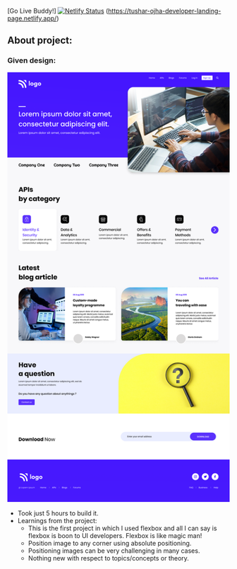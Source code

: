 [Go Live Buddy!] [![Netlify Status](https://api.netlify.com/api/v1/badges/08792b0d-05a4-4f99-97ad-0f08934f1468/deploy-status)](https://app.netlify.com/sites/tushar-ojha-web-design-landing-page/deploys) (https://tushar-ojha-developer-landing-page.netlify.app/)

## About project:

### Given design:
![Design Image](/Design.png "Design Title")

- Took just 5 hours to build it.
- Learnings from the project:
   - This is the first project in which I used flexbox and all I can say is flexbox is boon to UI developers. Flexbox is like magic man!
   - Position image to any corner using absolute positioning.
   - Positioning images can be very challenging in many cases.
   - Nothing new with respect to topics/concepts or theory. 
   
 
